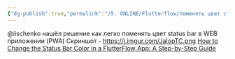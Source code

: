 ```yaml
---
{"dg-publish":true,"permalink":"/5. ONLINE/Flutterflow/поменять цвет статус-бара в WEB приложении (PWA)/","created":"2024-10-23T10:46:31.573-03:00","updated":"2024-12-09T09:06:23.999-03:00"}
---
```



@iischenko нашёл решение как легко поменять цвет status bar в WEB приложении (PWA)
Скриншот - https://i.imgur.com/JaIopTC.png
[How to Change the Status Bar Color in a FlutterFlow App: A Step-by-Step Guide](https://community.flutterflow.io/community-tutorials/post/how-to-change-the-status-bar-color-in-a-flutterflow-app-a-step-by-step-YiSsfOvUB4Zehd0)
